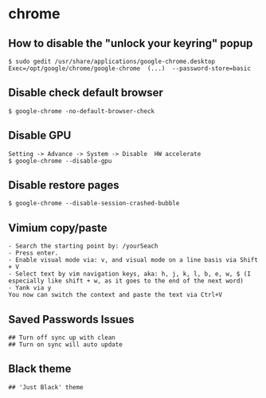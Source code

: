 chrome
======

## How to disable the "unlock your keyring" popup

    $ sudo gedit /usr/share/applications/google-chrome.desktop
    Exec=/opt/google/chrome/google-chrome  (...)  --password-store=basic

## Disable check default browser

    $ google-chrome -no-default-browser-check

## Disable GPU

    Setting -> Advance -> System -> Disable  HW accelerate
    $ google-chrome --disable-gpu

## Disable restore pages

    $ google-chrome --disable-session-crashed-bubble

## Vimium copy/paste

    - Search the starting point by: /yourSeach
    - Press enter.
    - Enable visual mode via: v, and visual mode on a line basis via Shift + V
    - Select text by vim navigation keys, aka: h, j, k, l, b, e, w, $ (I especially like shift + w, as it goes to the end of the next word)
    - Yank via y
    You now can switch the context and paste the text via Ctrl+V

## Saved Passwords Issues

    ## Turn off sync up with clean
    ## Turn on sync will auto update

## Black theme

    ## 'Just Black' theme
